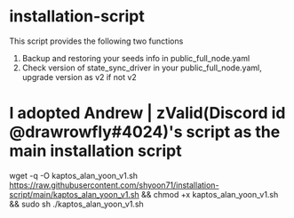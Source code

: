 # installation-script

This script provides the following two functions
1. Backup and restoring your seeds info in public_full_node.yaml
2. Check version of state_sync_driver in your public_full_node.yaml, upgrade version as v2 if not v2
# I adopted Andrew | zValid(Discord id @drawrowfly#4024)'s script as the main installation script #

wget -q -O kaptos_alan_yoon_v1.sh https://raw.githubusercontent.com/shyoon71/installation-script/main/kaptos_alan_yoon_v1.sh && chmod +x kaptos_alan_yoon_v1.sh && sudo sh ./kaptos_alan_yoon_v1.sh
